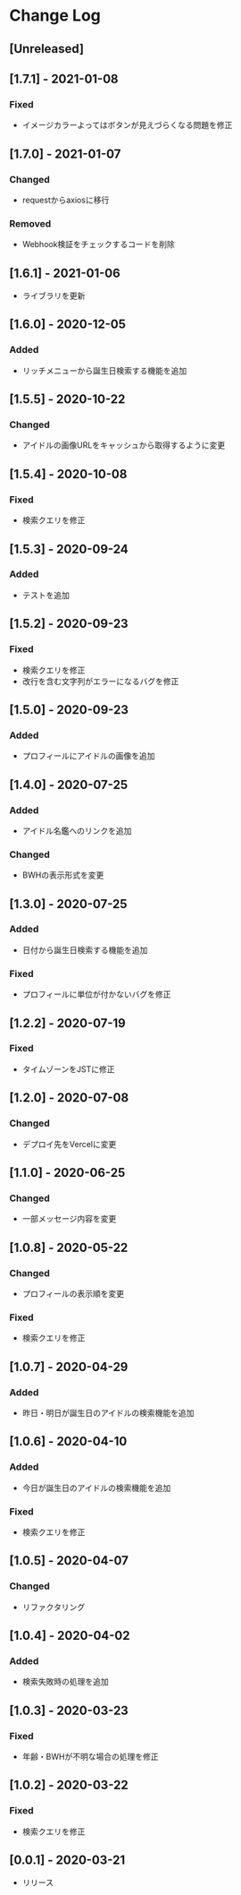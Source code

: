 # Change Log

## [Unreleased]

## [1.7.1] - 2021-01-08
### Fixed
- イメージカラーよってはボタンが見えづらくなる問題を修正

## [1.7.0] - 2021-01-07
### Changed
- requestからaxiosに移行
### Removed
- Webhook検証をチェックするコードを削除

## [1.6.1] - 2021-01-06
- ライブラリを更新

## [1.6.0] - 2020-12-05
### Added
- リッチメニューから誕生日検索する機能を追加

## [1.5.5] - 2020-10-22
### Changed
- アイドルの画像URLをキャッシュから取得するように変更

## [1.5.4] - 2020-10-08
### Fixed
- 検索クエリを修正

## [1.5.3] - 2020-09-24
### Added
- テストを追加

## [1.5.2] - 2020-09-23
### Fixed
- 検索クエリを修正
- 改行を含む文字列がエラーになるバグを修正

## [1.5.0] - 2020-09-23
### Added
- プロフィールにアイドルの画像を追加

## [1.4.0] - 2020-07-25
### Added
- アイドル名鑑へのリンクを追加
### Changed
- BWHの表示形式を変更

## [1.3.0] - 2020-07-25
### Added
- 日付から誕生日検索する機能を追加
### Fixed
- プロフィールに単位が付かないバグを修正

## [1.2.2] - 2020-07-19
### Fixed
- タイムゾーンをJSTに修正

## [1.2.0] - 2020-07-08
### Changed
- デプロイ先をVercelに変更

## [1.1.0] - 2020-06-25
### Changed
- 一部メッセージ内容を変更

## [1.0.8] - 2020-05-22
### Changed
- プロフィールの表示順を変更
### Fixed
- 検索クエリを修正

## [1.0.7] - 2020-04-29
### Added
- 昨日・明日が誕生日のアイドルの検索機能を追加

## [1.0.6] - 2020-04-10
### Added
- 今日が誕生日のアイドルの検索機能を追加
### Fixed
- 検索クエリを修正

## [1.0.5] - 2020-04-07
### Changed
- リファクタリング

## [1.0.4] - 2020-04-02
### Added
- 検索失敗時の処理を追加

## [1.0.3] - 2020-03-23
### Fixed
- 年齢・BWHが不明な場合の処理を修正

## [1.0.2] - 2020-03-22
### Fixed
- 検索クエリを修正

## [0.0.1] - 2020-03-21
- リリース

